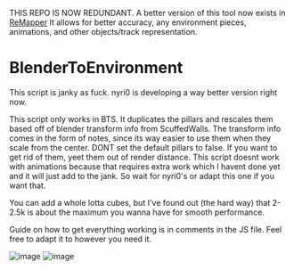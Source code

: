 THIS REPO IS NOW REDUNDANT.
A better version of this tool now exists in [ReMapper](https://github.com/Swifter1243/ReMapper)
It allows for better accuracy, any environment pieces, animations, and other objects/track representation.

# BlenderToEnvironment
This script is janky as fuck. nyri0 is developing a way better version right now.

This script only works in BTS. It duplicates the pillars and rescales them based off of blender transform info from ScuffedWalls.
The transform info comes in the form of notes, since its way easier to use them when they scale from the center.
DONT set the default pillars to false. If you want to get rid of them, yeet them out of render distance.
This script doesnt work with animations because that requires extra work which I havent done yet and it will just add to the jank. So wait for nyri0's or adapt this one if you want that.

You can add a whole lotta cubes, but I've found out (the hard way) that 2-2.5k is about the maximum you wanna have for smooth performance.

Guide on how to get everything working is in comments in the JS file. Feel free to adapt it to however you need it.

![image](https://user-images.githubusercontent.com/61858676/139190597-295bcd6e-dc62-4b4d-ae61-6c1bfcecdfc8.png)
![image](https://user-images.githubusercontent.com/61858676/139190669-97324420-15b6-4637-bd0d-d92be718fec8.png)
